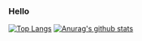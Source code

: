 ### Hello

[![Top Langs](https://github-readme-stats.vercel.app/api/top-langs/?username=onAuspicious)](https://github.com/anuraghazra/github-readme-stats)
[![Anurag's github stats](https://github-readme-stats.vercel.app/api?username=onAuspicious)](https://github.com/anuraghazra/github-readme-stats)

